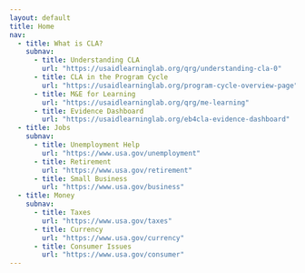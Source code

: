 ```yaml
---
layout: default
title: Home
nav:
  - title: What is CLA?
    subnav:
      - title: Understanding CLA
        url: "https://usaidlearninglab.org/qrg/understanding-cla-0"
      - title: CLA in the Program Cycle
        url: "https://usaidlearninglab.org/program-cycle-overview-page"
      - title: M&E for Learning
        url: "https://usaidlearninglab.org/qrg/me-learning"
      - title: Evidence Dashboard
        url: "https://usaidlearninglab.org/eb4cla-evidence-dashboard"
  - title: Jobs
    subnav:
      - title: Unemployment Help
        url: "https://www.usa.gov/unemployment"
      - title: Retirement
        url: "https://www.usa.gov/retirement"
      - title: Small Business
        url: "https://www.usa.gov/business"
  - title: Money
    subnav:
      - title: Taxes
        url: "https://www.usa.gov/taxes"
      - title: Currency
        url: "https://www.usa.gov/currency"
      - title: Consumer Issues
        url: "https://www.usa.gov/consumer"
---
```

